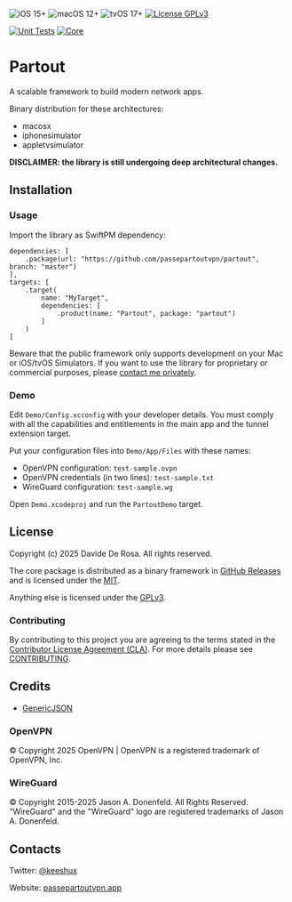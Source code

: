 ![iOS 15+](https://img.shields.io/badge/ios-15+-green.svg)
![macOS 12+](https://img.shields.io/badge/macos-12+-green.svg)
![tvOS 17+](https://img.shields.io/badge/tvos-17+-green.svg)
[![License GPLv3](https://img.shields.io/badge/license-GPLv3-lightgray.svg)](LICENSE)

[![Unit Tests](https://github.com/passepartoutvpn/partout/actions/workflows/test.yml/badge.svg)](https://github.com/passepartoutvpn/partout/actions/workflows/test.yml)
[![Core](https://github.com/passepartoutvpn/partout/actions/workflows/release_core.yml/badge.svg)](https://github.com/passepartoutvpn/partout/actions/workflows/release_core.yml)

# Partout

A scalable framework to build modern network apps.

Binary distribution for these architectures:

- macosx
- iphonesimulator
- appletvsimulator

__DISCLAIMER: the library is still undergoing deep architectural changes.__

## Installation

### Usage

Import the library as SwiftPM dependency:

```
dependencies: [
    .package(url: "https://github.com/passepartoutvpn/partout", branch: "master")
],
targets: [
    .target(
        name: "MyTarget",
        dependencies: [
            .product(name: "Partout", package: "partout")
        ]
    )
]
```

Beware that the public framework only supports development on your Mac or iOS/tvOS Simulators. If you want to use the library for proprietary or commercial purposes, please [contact me privately][license-contact].

### Demo

Edit `Demo/Config.xcconfig` with your developer details. You must comply with all the capabilities and entitlements in the main app and the tunnel extension target.

Put your configuration files into `Demo/App/Files` with these names:

- OpenVPN configuration: `test-sample.ovpn`
- OpenVPN credentials (in two lines): `test-sample.txt`
- WireGuard configuration: `test-sample.wg`

Open `Demo.xcodeproj` and run the `PartoutDemo` target.

## License

Copyright (c) 2025 Davide De Rosa. All rights reserved.

The core package is distributed as a binary framework in [GitHub Releases][github-releases] and is licensed under the [MIT][license-mit].

Anything else is licensed under the [GPLv3][license-gpl].

### Contributing

By contributing to this project you are agreeing to the terms stated in the [Contributor License Agreement (CLA)][contrib-cla]. For more details please see [CONTRIBUTING][contrib-readme].

## Credits

- [GenericJSON][credits-genericjson]

### OpenVPN

© Copyright 2025 OpenVPN | OpenVPN is a registered trademark of OpenVPN, Inc.

### WireGuard

© Copyright 2015-2025 Jason A. Donenfeld. All Rights Reserved. "WireGuard" and the "WireGuard" logo are registered trademarks of Jason A. Donenfeld.

## Contacts

Twitter: [@keeshux][about-twitter]

Website: [passepartoutvpn.app][about-website]

[license-gpl]: LICENSE.gpl
[license-mit]: LICENSE.mit
[license-contact]: mailto:license@passepartoutvpn.app
[contrib-cla]: CLA.rst
[contrib-readme]: CONTRIBUTING.md

[github-releases]: https://github.com/passepartoutvpn/partout/releases
[credits-genericjson]: https://github.com/iwill/generic-json-swift

[about-twitter]: https://twitter.com/keeshux
[about-website]: https://passepartoutvpn.app
